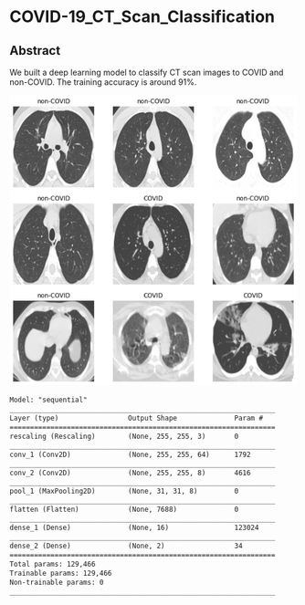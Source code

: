 # COVID-19_CT_Scan_Classification

## Abstract

We built a deep learning model to classify CT scan images to COVID and non-COVID. The training accuracy is around 91%.


![image](https://github.com/ayyucedemirbas/COVID-19_CT_Scan_Classification/blob/main/image.png)




    Model: "sequential"
    _________________________________________________________________
    Layer (type)                 Output Shape              Param #   
    =================================================================
    rescaling (Rescaling)        (None, 255, 255, 3)       0         
    _________________________________________________________________
    conv_1 (Conv2D)              (None, 255, 255, 64)      1792      
    _________________________________________________________________
    conv_2 (Conv2D)              (None, 255, 255, 8)       4616      
    _________________________________________________________________
    pool_1 (MaxPooling2D)        (None, 31, 31, 8)         0         
    _________________________________________________________________
    flatten (Flatten)            (None, 7688)              0         
    _________________________________________________________________
    dense_1 (Dense)              (None, 16)                123024    
    _________________________________________________________________
    dense_2 (Dense)              (None, 2)                 34        
    =================================================================
    Total params: 129,466
    Trainable params: 129,466
    Non-trainable params: 0
    _________________________________________________________________


